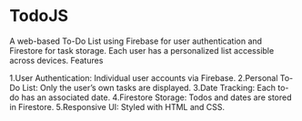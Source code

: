 # TodoJS 
A web-based To-Do List using Firebase for user authentication and Firestore for task storage. Each user has a personalized list accessible across devices.
Features

1.User Authentication: Individual user accounts via Firebase.
2.Personal To-Do List: Only the user’s own tasks are displayed.
3.Date Tracking: Each to-do has an associated date.
4.Firestore Storage: Todos and dates are stored in Firestore.
5.Responsive UI: Styled with HTML and CSS.

